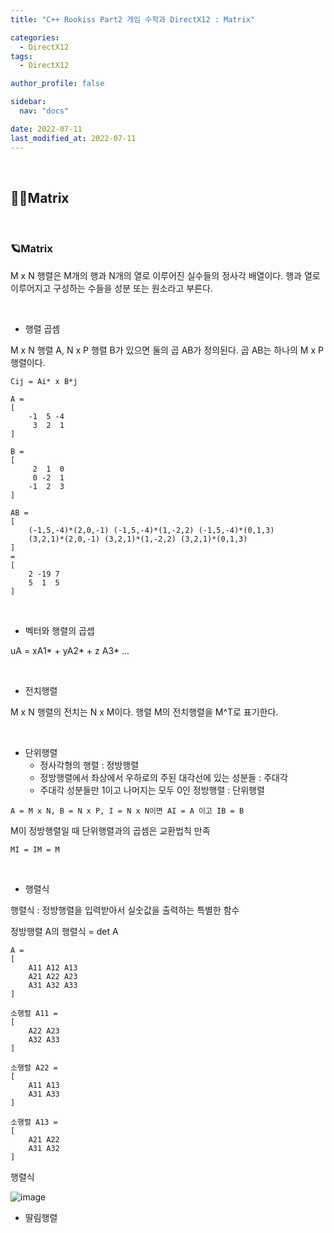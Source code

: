 ```yaml
---
title: "C++ Rookiss Part2 게임 수학과 DirectX12 : Matrix"

categories:
  - DirectX12
tags:
  - DirectX12

author_profile: false

sidebar:
  nav: "docs"

date: 2022-07-11
last_modified_at: 2022-07-11
---
```


<br>


## 🙇‍♀️Matrix


<br>


### 🪐Matrix

M x N 행렬은 M개의 행과 N개의 열로 이루어진 실수들의 정사각 배열이다. 행과 열로 이루어지고 구성하는 수들을 성분 또는 원소라고 부른다. 

<br>

* 행렬 곱셈

M x N 행렬 A, N x P 행렬 B가 있으면 둘의 곱 AB가 정의된다.
곱 AB는 하나의 M x P행렬이다.

`Cij = Ai* x B*j`

```
A = 
[
    -1  5 -4
     3  2  1
]

B = 
[
     2  1  0
     0 -2  1
    -1  2  3
]

AB = 
[
    (-1,5,-4)*(2,0,-1) (-1,5,-4)*(1,-2,2) (-1,5,-4)*(0,1,3)
    (3,2,1)*(2,0,-1) (3,2,1)*(1,-2,2) (3,2,1)*(0,1,3)
]
=
[
    2 -19 7
    5  1  5
]
```

<br>

* 벡터와 행렬의 곱셉

uA = xA1* + yA2* + z A3* ...

<br>

* 전치행렬

M x N 행렬의 전치는 N x M이다. 행렬 M의 전치행렬을 M^T로 표기한다.

<br>

* 단위행렬
    - 정사각형의 행렬 : 정방행렬
    - 정방행렬에서 좌상에서 우하로의 주된 대각선에 있는 성분들 : 주대각
    - 주대각 성분들만 1이고 나머지는 모두 0인 정방행렬 : 단위행렬

`A = M x N, B = N x P, I = N x N이면 AI = A 이고 IB = B`

M이 정방행렬일 때 단위행렬과의 곱셈은 교환법칙 만족

`MI = IM = M`

<br>

* 행렬식

행렬식 : 정방행렬을 입력받아서 실숫값을 출력하는 특별한 함수

정방행렬 A의 행렬식 = det A

```
A =
[
    A11 A12 A13
    A21 A22 A23
    A31 A32 A33
]

소행렬 A11 =
[
    A22 A23
    A32 A33
]

소행렬 A22 =
[
    A11 A13
    A31 A33
]

소행렬 A13 = 
[
    A21 A22
    A31 A32
]
```

행렬식

![image](https://user-images.githubusercontent.com/86364202/178194688-5570d826-e2c1-47e4-9a1a-7e552e726888.png)


* 딸림행렬